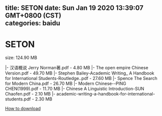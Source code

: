 
title: SETON
date: Sun Jan 19 2020 13:39:07 GMT+0800 (CST)    
categories: baidu
---

# SETON
size: 124.90 MB
 
 
|- 汉语概说 Jerry Norman著.pdf - 4.80 MB
|- The open empire Chinese Version.pdf - 49.70 MB
|- Stephen Bailey-Academic Writing_ A Handbook for International Students-Routledge..pdf - 27.60 MB
|- Spence The Search for Modern China.pdf - 26.70 MB
|- Modern Chinese--PING CHEN(1999).pdf - 11.70 MB
|- Chinese A Linguistic Introduction-SUN Chaofen.pdf - 2.10 MB
|- academic-writing-a-handbook-for-international-students.pdf - 2.30 MB

[How to download](https://bpcam.bemobtrk.com/go/2ceec3aa-1ca2-46d6-b9ff-aaa5c184517c?jno=1441)